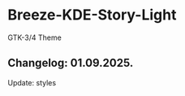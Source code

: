 # Breeze-KDE-Story-Light
GTK-3/4 Theme

Changelog: 01.09.2025.
-----------------------

Update: styles
